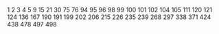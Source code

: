 1
2
3
4
5
9
15
21
30
75
76
94
95
96
98
99
100
101
102
104
105
111
120
121
124
136
167
190
191
199
202
206
215
226
235
239
268
297
338
371
424
438
478
497
498

